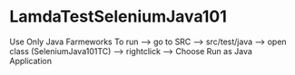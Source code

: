 # LamdaTestSeleniumJava101
Use Only Java Farmeworks
To run --> go to SRC --> src/test/java --> open class (SeleniumJava101TC) --> rightclick --> Choose Run as Java Application
